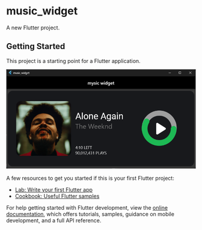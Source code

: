# music_widget

A new Flutter project.

## Getting Started

This project is a starting point for a Flutter application.

![alt text](https://github.com/Alchemist0541/music_widget/blob/main/main.png)

A few resources to get you started if this is your first Flutter project:

- [Lab: Write your first Flutter app](https://docs.flutter.dev/get-started/codelab)
- [Cookbook: Useful Flutter samples](https://docs.flutter.dev/cookbook)

For help getting started with Flutter development, view the
[online documentation](https://docs.flutter.dev/), which offers tutorials,
samples, guidance on mobile development, and a full API reference.
